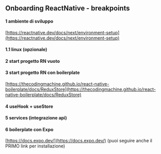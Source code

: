## Onboarding ReactNative - breakpoints

#### 1 ambiente di sviluppo

[https://reactnative.dev/docs/next/environment-setup](https://reactnative.dev/docs/next/environment-setup)

#### 1.1 linux (opzionale)

#### 2 start progetto RN vuoto

#### 3 start progetto RN con boilerplate

[https://thecodingmachine.github.io/react-native-boilerplate/docs/ReduxStore](https://thecodingmachine.github.io/react-native-boilerplate/docs/ReduxStore)

#### 4 useHook + useStore

#### 5 services (integrazione api)

#### 6 boilerplate con Expo

[https://docs.expo.dev/](https://docs.expo.dev/)
(puoi seguire anche il PRIMO link per installazione)
